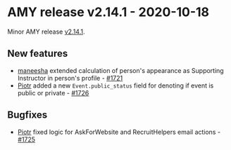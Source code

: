 # AMY release v2.14.1 - 2020-10-18

Minor AMY release [v2.14.1][].


## New features
* [maneesha][] extended calculation of person's appearance as Supporting Instructor in person's profile - [#1721](https://github.com/carpentries/amy/pull/1721)
* [Piotr][] added a new `Event.public_status` field for denoting if event is public or private - [#1726](https://github.com/carpentries/amy/pull/1726)

## Bugfixes
* [Piotr][] fixed logic for AskForWebsite and RecruitHelpers email actions - [#1725](https://github.com/carpentries/amy/pull/1725)


[v2.14.1]: https://github.com/carpentries/amy/milestone/75
[Piotr]: https://github.com/pbanaszkiewicz
[maneesha]: https://github.com/maneesha
